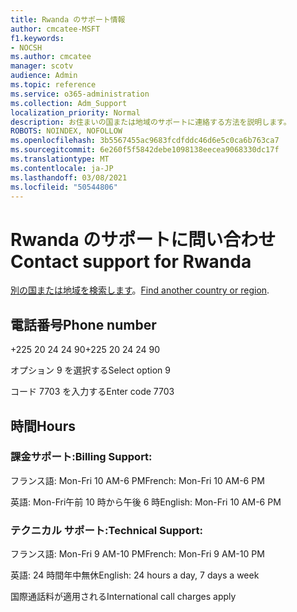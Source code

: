 ```yaml
---
title: Rwanda のサポート情報
author: cmcatee-MSFT
f1.keywords:
- NOCSH
ms.author: cmcatee
manager: scotv
audience: Admin
ms.topic: reference
ms.service: o365-administration
ms.collection: Adm_Support
localization_priority: Normal
description: お住まいの国または地域のサポートに連絡する方法を説明します。
ROBOTS: NOINDEX, NOFOLLOW
ms.openlocfilehash: 3b5567455ac9683fcdfddc46d6e5c0ca6b763ca7
ms.sourcegitcommit: 6e260f5f5842debe1098138eecea9068330dc17f
ms.translationtype: MT
ms.contentlocale: ja-JP
ms.lasthandoff: 03/08/2021
ms.locfileid: "50544806"
---
```

# <a name="contact-support-for-rwanda"></a><span data-ttu-id="ae170-103">Rwanda のサポートに問い合わせ</span><span class="sxs-lookup"><span data-stu-id="ae170-103">Contact support for Rwanda</span></span>

<span data-ttu-id="ae170-104">[別の国または地域を検索します](../contact-support-for-business-products.md)。</span><span class="sxs-lookup"><span data-stu-id="ae170-104">[Find another country or region](../contact-support-for-business-products.md).</span></span>

## <a name="phone-number"></a><span data-ttu-id="ae170-105">電話番号</span><span class="sxs-lookup"><span data-stu-id="ae170-105">Phone number</span></span>
<span data-ttu-id="ae170-106">+225 20 24 24 90</span><span class="sxs-lookup"><span data-stu-id="ae170-106">+225 20 24 24 90</span></span>

<span data-ttu-id="ae170-107">オプション 9 を選択する</span><span class="sxs-lookup"><span data-stu-id="ae170-107">Select option 9</span></span>

<span data-ttu-id="ae170-108">コード 7703 を入力する</span><span class="sxs-lookup"><span data-stu-id="ae170-108">Enter code 7703</span></span>

## <a name="hours"></a><span data-ttu-id="ae170-109">時間</span><span class="sxs-lookup"><span data-stu-id="ae170-109">Hours</span></span>
### <a name="billing-support"></a><span data-ttu-id="ae170-110">課金サポート:</span><span class="sxs-lookup"><span data-stu-id="ae170-110">Billing Support:</span></span>

<span data-ttu-id="ae170-111">フランス語: Mon-Fri 10 AM-6 PM</span><span class="sxs-lookup"><span data-stu-id="ae170-111">French: Mon-Fri 10 AM-6 PM</span></span>

<span data-ttu-id="ae170-112">英語: Mon-Fri午前 10 時から午後 6 時</span><span class="sxs-lookup"><span data-stu-id="ae170-112">English: Mon-Fri 10 AM-6 PM</span></span>

### <a name="technical-support"></a><span data-ttu-id="ae170-113">テクニカル サポート:</span><span class="sxs-lookup"><span data-stu-id="ae170-113">Technical Support:</span></span>

<span data-ttu-id="ae170-114">フランス語: Mon-Fri 9 AM-10 PM</span><span class="sxs-lookup"><span data-stu-id="ae170-114">French: Mon-Fri 9 AM-10 PM</span></span>

<span data-ttu-id="ae170-115">英語: 24 時間年中無休</span><span class="sxs-lookup"><span data-stu-id="ae170-115">English: 24 hours a day, 7 days a week</span></span>

<span data-ttu-id="ae170-116">国際通話料が適用される</span><span class="sxs-lookup"><span data-stu-id="ae170-116">International call charges apply</span></span>
